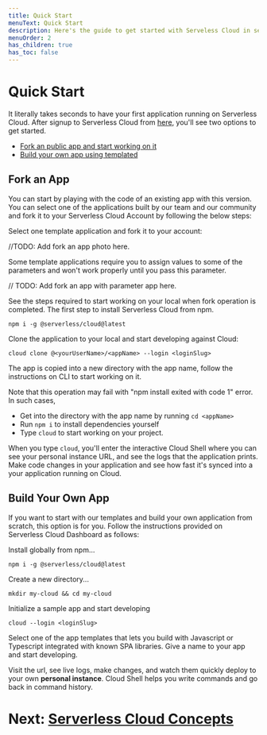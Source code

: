 ```yaml
---
title: Quick Start
menuText: Quick Start
description: Here's the guide to get started with Serveless Cloud in seconds
menuOrder: 2
has_children: true
has_toc: false
---
```


# Quick Start

It literally takes seconds to have your first application running on Serverless Cloud. After signup to Serverless Cloud from [here](https://cloud.serverless.com/?view=register), you'll see two options to get started. 

- [Fork an public app and start working on it](#fork-an-app)
- [Build your own app using templated](#build-your-own-app)


## Fork an App

You can start by playing with the code of an existing app with this version. You can select one of the applications built by our team and our community and fork it to your Serverless Cloud Account by following the below steps: 

Select one template application and fork it to your account: 

//TODO: Add fork an app photo here. 

Some template applications require you to assign values to some of the parameters and won't work properly until you pass this parameter.

// TODO: Add fork an app with parameter app here. 

See the steps required to start working on your local when fork operation is completed. The first step to install Serverless Cloud from npm.

```
npm i -g @serverless/cloud@latest
```

Clone the application to your local and start developing against Cloud: 

```
cloud clone @<yourUserName>/<appName> --login <loginSlug>
```

The app is copied into a new directory with the app name, follow the instructions on CLI to start working on it. 

Note that this operation may fail with "npm install exited with code 1" error. In such cases, 

- Get into the directory with the app name by running `cd <appName>` 
- Run `npm i` to install dependencies yourself
- Type `cloud` to start working on your project. 

When you type `cloud`, you'll enter the interactive Cloud Shell where you can see your personal instance URL, and see the logs that the application prints. Make code changes in your application and see how fast it's synced into a your application running on Cloud. 
 
## Build Your Own App

If you want to start with our templates and build your own application from scratch, this option is for you. Follow the instructions provided on Serverless Cloud Dashboard as follows:

Install globally from npm...

```
npm i -g @serverless/cloud@latest
```

Create a new directory...

```
mkdir my-cloud && cd my-cloud
```

Initialize a sample app and start developing

```
cloud --login <loginSlug> 
```

Select one of the app templates that lets you build with Javascript or Typescript integrated with known SPA libraries. Give a name to your app and start developing. 

Visit the url, see live logs, make changes, and watch them quickly deploy to your own **personal instance**. Cloud Shell helps you write commands and go back in command history.


# Next: [Serverless Cloud Concepts](/cloud/docs/get-started/concepts)